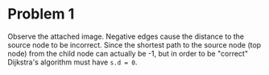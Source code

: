 # Problem 1

Observe the attached image. Negative edges cause the distance to the source node to be incorrect. Since the shortest path
to the source node (top node) from the child node can actually be -1, but in order to be "correct" Dijkstra's algorithm
must have `s.d = 0`.
